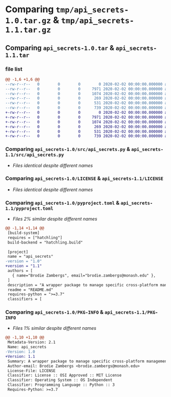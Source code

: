 # Comparing `tmp/api_secrets-1.0.tar.gz` & `tmp/api_secrets-1.1.tar.gz`

## Comparing `api_secrets-1.0.tar` & `api_secrets-1.1.tar`

### file list

```diff
@@ -1,6 +1,6 @@
--rw-r--r--   0        0        0        0 2020-02-02 00:00:00.000000 api_secrets-1.0/src/__init__.py
--rw-r--r--   0        0        0     7971 2020-02-02 00:00:00.000000 api_secrets-1.0/src/api_secrets.py
--rw-r--r--   0        0        0     1074 2020-02-02 00:00:00.000000 api_secrets-1.0/LICENSE
--rw-r--r--   0        0        0      269 2020-02-02 00:00:00.000000 api_secrets-1.0/README.md
--rw-r--r--   0        0        0      531 2020-02-02 00:00:00.000000 api_secrets-1.0/pyproject.toml
--rw-r--r--   0        0        0      739 2020-02-02 00:00:00.000000 api_secrets-1.0/PKG-INFO
+-rw-r--r--   0        0        0        0 2020-02-02 00:00:00.000000 api_secrets-1.1/src/__init__.py
+-rw-r--r--   0        0        0     7971 2020-02-02 00:00:00.000000 api_secrets-1.1/src/api_secrets.py
+-rw-r--r--   0        0        0     1074 2020-02-02 00:00:00.000000 api_secrets-1.1/LICENSE
+-rw-r--r--   0        0        0      269 2020-02-02 00:00:00.000000 api_secrets-1.1/README.md
+-rw-r--r--   0        0        0      531 2020-02-02 00:00:00.000000 api_secrets-1.1/pyproject.toml
+-rw-r--r--   0        0        0      739 2020-02-02 00:00:00.000000 api_secrets-1.1/PKG-INFO
```

### Comparing `api_secrets-1.0/src/api_secrets.py` & `api_secrets-1.1/src/api_secrets.py`

 * *Files identical despite different names*

### Comparing `api_secrets-1.0/LICENSE` & `api_secrets-1.1/LICENSE`

 * *Files identical despite different names*

### Comparing `api_secrets-1.0/pyproject.toml` & `api_secrets-1.1/pyproject.toml`

 * *Files 2% similar despite different names*

```diff
@@ -1,14 +1,14 @@
 [build-system]
 requires = ["hatchling"]
 build-backend = "hatchling.build"
 
 [project]
 name = "api_secrets"
-version = "1.0"
+version = "1.1"
 authors = [
   { name="Brodie Zambergs", email="brodie.zambergs@monash.edu" },
 ]
 description = "A wrapper package to manage specific cross-platform management requirements including supplementary data (i.e. URLs)"
 readme = "README.md"
 requires-python = ">=3.7"
 classifiers = [
```

### Comparing `api_secrets-1.0/PKG-INFO` & `api_secrets-1.1/PKG-INFO`

 * *Files 1% similar despite different names*

```diff
@@ -1,10 +1,10 @@
 Metadata-Version: 2.1
 Name: api_secrets
-Version: 1.0
+Version: 1.1
 Summary: A wrapper package to manage specific cross-platform management requirements including supplementary data (i.e. URLs)
 Author-email: Brodie Zambergs <brodie.zambergs@monash.edu>
 License-File: LICENSE
 Classifier: License :: OSI Approved :: MIT License
 Classifier: Operating System :: OS Independent
 Classifier: Programming Language :: Python :: 3
 Requires-Python: >=3.7
```

